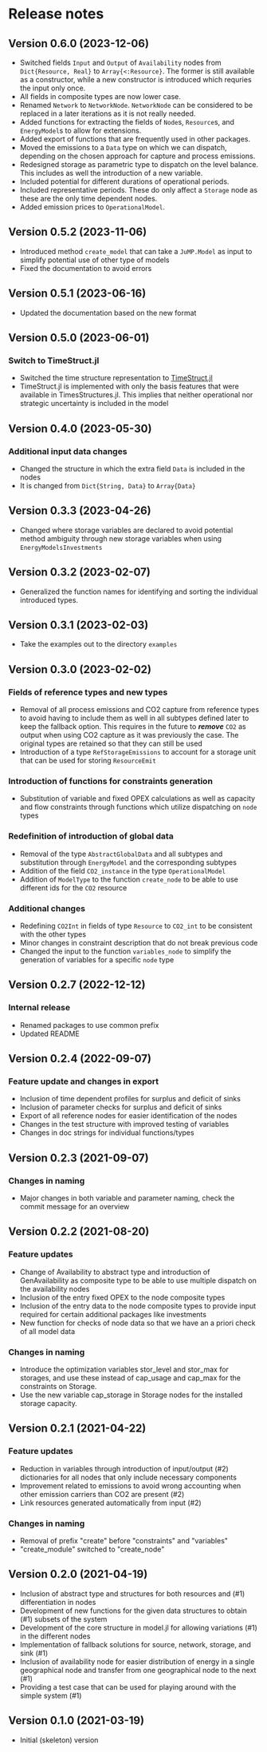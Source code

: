 # Release notes

Version 0.6.0 (2023-12-06)
--------------------------
 * Switched fields `Input` and `Output` of `Availability` nodes from `Dict{Resource, Real}` to `Array{<:Resource}`. The former is still available as a constructor, while a new constructor is introduced which requries the input only once.
 * All fields in composite types are now lower case.
 * Renamed `Network` to `NetworkNode`. `NetworkNode` can be considered to be replaced in a later iterations as it is not really needed.
 * Added functions for extracting the fields of `Node`s, `Resource`s, and `EnergyModel`s to allow for extensions.
 * Added export of functions that are frequently used in other packages.
 * Moved the emissions to a `Data` type on which we can dispatch, depending on the chosen approach for capture and process emissions.
 * Redesigned storage as parametric type to dispatch on the level balance. This includes as well the introduction of a new variable.
 * Included potential for different durations of operational periods.
 * Included representative periods. These do only affect a `Storage` node as these are the only time dependent nodes.
 * Added emission prices to `OperationalModel`.

Version 0.5.2 (2023-11-06)
--------------------------
 * Introduced method `create_model` that can take a `JuMP.Model` as input to simplify potential use of other type of models
 * Fixed the documentation to avoid errors

Version 0.5.1 (2023-06-16)
--------------------------
 * Updated the documentation based on the new format

Version 0.5.0 (2023-06-01)
--------------------------
### Switch to TimeStruct.jl
 * Switched the time structure representation to [TimeStruct.jl](https://gitlab.sintef.no/julia-one-sintef/timestruct.jl)
 * TimeStruct.jl is implemented with only the basis features that were available in TimesStructures.jl. This implies that neither operational nor strategic uncertainty is included in the model

Version 0.4.0 (2023-05-30)
--------------------------
### Additional input data changes
 * Changed the structure in which the extra field `Data` is included in the nodes
 * It is changed from `Dict{String, Data}` to `Array{Data}`

Version 0.3.3 (2023-04-26)
--------------------------
 * Changed where storage variables are declared to avoid potential method ambiguity through new storage variables when using `EnergyModelsInvestments`

Version 0.3.2 (2023-02-07)
--------------------------
 * Generalized the function names for identifying and sorting the individual introduced types.

Version 0.3.1 (2023-02-03)
--------------------------
 * Take the examples out to the directory `examples`

Version 0.3.0 (2023-02-02)
--------------------------
### Fields of reference types and new types
* Removal of all process emissions and CO2 capture from reference types to avoid having to include them as well
in all subtypes defined later to keep the fallback option. This requires in the future to ***remove*** `CO2` as output when using CO2 capture as it was previously the case. The original types are retained so that they can still be used
* Introduction of a type `RefStorageEmissions` to account for a storage unit that can be used for storing `ResourceEmit`

### Introduction of functions for constraints generation
* Substitution of variable and fixed OPEX calculations as well as capacity and flow constraints through functions which utilize dispatching on `node` types

### Redefinition of introduction of global data
* Removal of the type `AbstractGlobalData` and all subtypes and substitution through `EnergyModel` and the corresponding subtypes
* Addition of the field `CO2_instance` in the type `OperationalModel`
* Addition of `ModelType` to the function `create_node` to be able to use different ids for the `CO2` resource

### Additional changes
* Redefining `CO2Int` in fields of type `Resource` to `CO2_int` to be consistent with the other types
* Minor changes in constraint description that do not break previous code
* Changed the input to the function `variables_node` to simplify the generation of variables for a specific `node` type

Version 0.2.7 (2022-12-12)
--------------------------
### Internal release
* Renamed packages to use common prefix
* Updated README

Version 0.2.4 (2022-09-07)
--------------------------
### Feature update and changes in export
* Inclusion of time dependent profiles for surplus and deficit of sinks
* Inclusion of parameter checks for surplus and deficit of sinks
* Export of all reference nodes for easier identification of the nodes
* Changes in the test structure with improved testing of variables
* Changes in doc strings for individual functions/types

Version 0.2.3 (2021-09-07)
--------------------------
### Changes in naming
* Major changes in both variable and parameter naming, check the commit message for an overview

Version 0.2.2 (2021-08-20)
--------------------------
### Feature updates
* Change of Availability to abstract type and introduction of GenAvailability
  as composite type to be able to use multiple dispatch on the availability nodes
* Inclusion of the entry fixed OPEX to the node composite types
* Inclusion of the entry data to the node composite types to provide input
  required for certain additional packages like investments
* New function for checks of node data so that we have an a priori check of all
  model data

### Changes in naming
* Introduce the optimization variables stor_level and stor_max for storages, and
  use these instead of cap_usage and cap_max for the constraints on Storage.
* Use the new variable cap_storage in Storage nodes for the installed storage capacity.

Version 0.2.1 (2021-04-22)
--------------------------
### Feature updates
* Reduction in variables through introduction of input/output (#2)
dictionaries for all nodes that only include necessary components
* Improvement related to emissions to avoid wrong accounting when other emission carriers than CO2 are present (#2)
* Link resources generated automatically from input (#2)

### Changes in naming
* Removal of prefix "create" before "constraints" and "variables"
* "create_module" switched to "create_node"

Version 0.2.0 (2021-04-19)
--------------------------
* Inclusion of abstract type and structures for both resources and (#1)
differentiation in nodes
* Development of new functions for the given data structures to obtain (#1)
subsets of the system
* Development of the core structure in model.jl for allowing variations (#1)
in the different nodes
* Implementation of fallback solutions for source, network, storage,
and sink (#1)
* Inclusion of availability node for easier distribution of energy in a
single geographical node and transfer from one geographical node to the
next (#1)
* Providing a test case that can be used for playing around with the simple
system (#1)

Version 0.1.0 (2021-03-19)
--------------------------
* Initial (skeleton) version